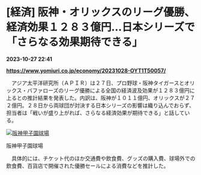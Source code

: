 # [経済] 阪神・オリックスのリーグ優勝、経済効果１２８３億円…日本シリーズで「さらなる効果期待できる」

**2023-10-27 22:41**

**https://www.yomiuri.co.jp/economy/20231028-OYT1T50057/**

　アジア太平洋研究所（ＡＰＩＲ）は２７日、プロ野球・阪神タイガースとオリックス・バファローズのリーグ優勝による全国の経済波及効果が１２８３億円に上るとの推計結果を発表した。内訳は、阪神が１０１１億円、オリックスが２７２億円。２８日から両球団が対決する日本シリーズの影響は織り込んでおらず、担当者は「戦いが盛り上がれば、さらなる経済効果が期待できる」と話している。

[![阪神甲子園球場](https://www.yomiuri.co.jp/media/2023/10/20231028-OYT1I50029-1.jpg)](https://www.yomiuri.co.jp/pluralphoto/20231028-OYT1I50029/)

阪神甲子園球場

　具体的には、チケット代のほか交通費や飲食費、グッズの購入費、球場外での飲食費、百貨店で開催された優勝セールによる消費などを推計した。